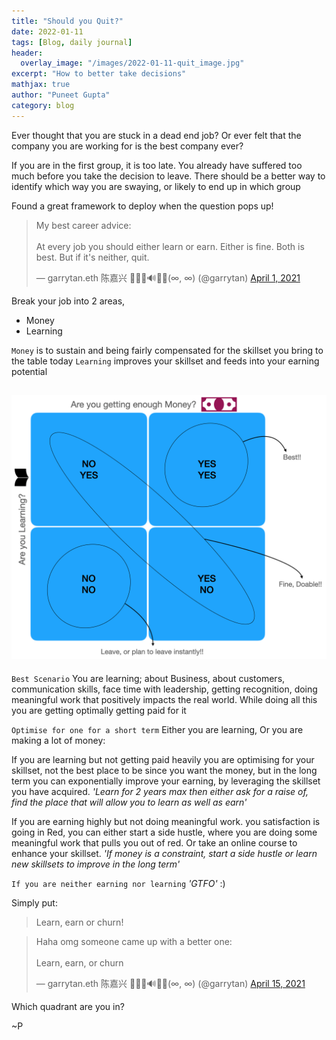 ```yaml
---
title: "Should you Quit?"
date: 2022-01-11
tags: [Blog, daily journal]
header:
  overlay_image: "/images/2022-01-11-quit_image.jpg"
excerpt: "How to better take decisions"
mathjax: true
author: "Puneet Gupta"
category: blog
---
```


Ever thought that you are stuck in a dead end job? Or ever felt that the company you are working for is the best company ever?

If you are in the first group, it is too late. You already have suffered too much before you take the decision to leave. There should be a better way to identify which way you are swaying, or likely to end up in which group

Found a great framework to deploy when the question pops up!

<blockquote class="twitter-tweet"><p lang="en" dir="ltr">My best career advice:<br><br>At every job you should either learn or earn. Either is fine. Both is best. But if it&#39;s neither, quit.</p>&mdash; garrytan.eth 陈嘉兴 🥑🌐🦇🔊🍌🔺(∞, ∞) (@garrytan) <a href="https://twitter.com/garrytan/status/1377661970178973696?ref_src=twsrc%5Etfw">April 1, 2021</a></blockquote> <script async src="https://platform.twitter.com/widgets.js" charset="utf-8"></script>

Break your job into 2 areas,
* Money
* Learning

`Money` is to sustain and being fairly compensated for the skillset you bring to the table today
`Learning` improves your skillset and feeds into your earning potential

![Two by two framework!](/images/2022-01-11-2by2.png "Two by two framework")
---

`Best Scenario`
You are learning; about Business, about customers, communication skills, face time with leadership, getting recognition, doing meaningful work that positively impacts the real world.
While doing all this you are getting optimally getting paid for it

`Optimise for one for a short term`
Either you are learning, Or you are making a lot of money:

If you are learning but not getting paid heavily you are optimising for your skillset, not the best place to be since you want the money, but in the long term you can exponentially improve your earning, by leveraging the skillset you have acquired.
*'Learn for 2 years max then either ask for a raise of, find the place that will allow you to learn as well as earn'*

If you are earning highly but not doing meaningful work. you satisfaction is going in Red, you can either start a side hustle, where you are doing some meaningful work that pulls you out of red. Or take an online course to enhance your skillset.
*'If money is a constraint, start a side hustle or learn new skillsets to improve in the long term'*

`If you are neither earning nor learning`
*'GTFO'* :)

Simply put:
>Learn, earn or churn!

<blockquote class="twitter-tweet"><p lang="en" dir="ltr">Haha omg someone came up with a better one:<br><br>Learn, earn, or churn</p>&mdash; garrytan.eth 陈嘉兴 🥑🌐🦇🔊🍌🔺(∞, ∞) (@garrytan) <a href="https://twitter.com/garrytan/status/1382773782155124738?ref_src=twsrc%5Etfw">April 15, 2021</a></blockquote> <script async src="https://platform.twitter.com/widgets.js" charset="utf-8"></script>

Which quadrant are you in?

~P

<!-- references -->
<!-- https://www.forbes.com/sites/hvmacarthur/2019/02/19/top-tips-for-deciding-whether-its-really-time-to-quit-your-job/?sh=56a503fe5147 -->
<!-- https://www.youtube.com/watch?v=eLelgy5zRv4&ab_channel=GarryTan -->

